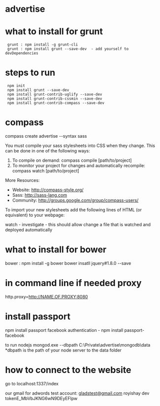 advertise
=========

what to install for grunt
=============================
     grunt : npm install -g grunt-cli
     grunt : npm install grunt --save-dev  - add yourself to devDependencies

steps to run
===============
     npm init	
     npm install grunt --save-dev
     npm install grunt-contrib-uglify --save-dev
     npm install grunt-contrib-cssmin --save-dev
     npm install grunt-contrib-compass --save-dev


compass 
======================
compass create advertise --syntax sass


You must compile your sass stylesheets into CSS when they change.
This can be done in one of the following ways:
  1. To compile on demand:
     compass compile [path/to/project]
  2. To monitor your project for changes and automatically recompile:
     compass watch [path/to/project]

More Resources:
  * Website: http://compass-style.org/
  * Sass: http://sass-lang.com
  * Community: http://groups.google.com/group/compass-users/


To import your new stylesheets add the following lines of HTML (or equivalent) to your webpage:
<head>
  <link href="/stylesheets/screen.css" media="screen, projection" rel="stylesheet" type="text/css" />
  <link href="/stylesheets/print.css" media="print" rel="stylesheet" type="text/css" />
  <!--[if IE]>
      <link href="/stylesheets/ie.css" media="screen, projection" rel="stylesheet" type="text/css" />
  <![endif]-->
</head>




watch - investigate - this should allow change a file that is watched and deployed automatically


what to install for bower
=============================
bower : npm install -g bower
bower insatll jquery#1.8.0 --save

in command line if needed proxy
================================
http.proxy=http://NAME.OF.PROXY:8080

install passport
==============================
npm install passport
facebook authentication - npm install passport-facebook

to run nodejs
mongod.exe --dbpath C:\Private\advertise\mongodb\data
*dbpath is the path of your node server to the data folder

how to connect to the website
==============================
go to localhost:1337/index

our gmail for adwords test account:
gladstest@gmail.com
royishay
dev tokenE_MbVbJKNG6wN9DEyEFlpw